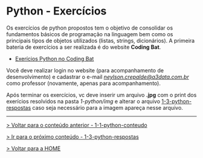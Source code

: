 # Python - Exercícios

Os exercícios de python propostos tem o objetivo de consolidar os fundamentos básicos de programação na linguagem bem como os principais tipos de objetos utilizados (listas, strings, dicionários). A primeira bateria de exercícios a ser realizada é do website **Coding Bat**.

- [Exerícios Python no Coding Bat](https://codingbat.com/python)

Você deve realizar login no website (para acompanhamento de desenvolvimento) e cadastrar o e-mail *neylson.crepalde@a3data.com.br* como professor (novamente, apenas para acompanhamento).

Após terminar os exercícios, vc deve inserir um arquivo **.jpg** com o print dos exerícios resolvidos na pasta *1-python/img* e alterar o arquivo [1-3-python-respostas](1-3-python-respostas.md) caso seja necessário para a imagem apareça nesse arquivo.

---

[> Voltar para o conteúdo anterior - 1-1-python-conteudo](1-1-python-conteudo.md)

[> Ir para o próximo conteúdo - 1-3-python-respostas](1-3-python-respostas.md)

[> Voltar para a HOME](../README.md)